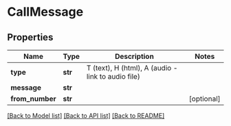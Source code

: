 # CallMessage

## Properties
Name | Type | Description | Notes
------------ | ------------- | ------------- | -------------
**type** | **str** | T (text), H (html), A (audio - link to audio file) | 
**message** | **str** |  | 
**from_number** | **str** |  | [optional] 

[[Back to Model list]](../README.md#documentation-for-models) [[Back to API list]](../README.md#documentation-for-api-endpoints) [[Back to README]](../README.md)


